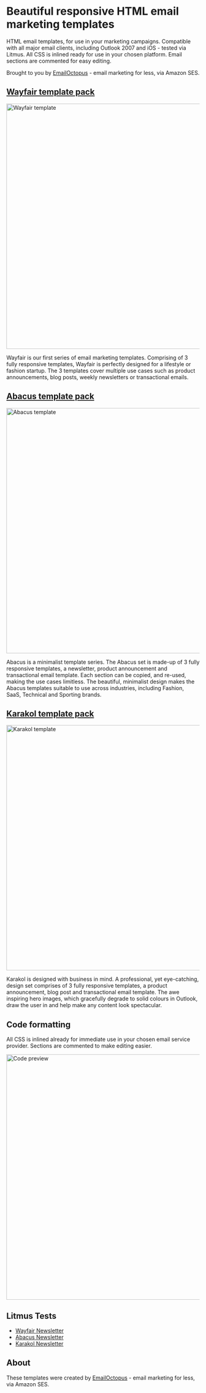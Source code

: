 # Beautiful responsive HTML email marketing templates
HTML email templates, for use in your marketing campaigns. Compatible with all major email clients, including Outlook 2007 and iOS - tested via Litmus. All CSS is inlined ready for use in your chosen platform. Email sections are commented for easy editing.

Brought to you by [EmailOctopus](https://emailoctopus.com/) - email marketing for less, via Amazon SES.

## [Wayfair template pack](https://github.com/threeheartsdigital/emailoctopus-templates/tree/master/wayfair)

<img src="https://wordpress-media.emailoctopus.com/uploads/sites/3/2014/05/wayfair1.png" alt="Wayfair template" width="640">

Wayfair is our first series of email marketing templates. Comprising of 3 fully responsive templates, Wayfair is perfectly designed for a lifestyle or fashion startup. The 3 templates cover multiple use cases such as product announcements, blog posts, weekly newsletters or transactional emails.


## [Abacus template pack](https://github.com/threeheartsdigital/emailoctopus-templates/tree/master/abacus)

<img src="https://wordpress-media.emailoctopus.com/uploads/sites/3/2016/10/abacus.png" alt="Abacus template" width="640">

Abacus is a minimalist template series. The Abacus set is made-up of 3 fully responsive templates, a newsletter, product announcement and transactional email template. Each section can be copied, and re-used, making the use cases limitless. The beautiful, minimalist design makes the Abacus templates suitable to use across industries, including Fashion, SaaS, Technical and Sporting brands.

## [Karakol template pack](https://github.com/threeheartsdigital/emailoctopus-templates/tree/master/karakol)

<img src="https://wordpress-media.emailoctopus.com/uploads/sites/3/2016/10/karakol.png" alt="Karakol template" width="640">

Karakol is designed with business in mind. A professional, yet eye-catching, design set comprises of 3 fully responsive templates, a product announcement, blog post and transactional email template. The awe inspiring hero images, which gracefully degrade to solid colours in Outlook, draw the user in and help make any content look spectacular.


## Code formatting
All CSS is inlined already for immediate use in your chosen email service provider. Sections are commented to make editing easier.

<img src="http://i.imgur.com/ZUWXgVE.png" alt="Code preview" width="640">

## Litmus Tests
* [Wayfair Newsletter](https://litmus.com/pub/d8c1635)
* [Abacus Newsletter](https://litmus.com/pub/b368b28)
* [Karakol Newsletter](https://litmus.com/pub/fd67dd8)

## About
These templates were created by [EmailOctopus](https://emailoctopus.com/) - email marketing for less, via Amazon SES.
